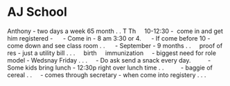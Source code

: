 # AJ School

Anthony - two days a week 65 month . .
T Th
    10-12:30
\-  come in and get him registered -
     - Come in - 8 am 3:30 or 4.
     - If come before 10 - come down and see class room . .
     - September - 9 months . .
    proof of res - just a utility bill . . .
    birth
    immunization
    - biggest need for role model - Wedsnay Friday . . .
    - Do ask send a snack every day.
         - Some kids bring lunch - 12:30p right over lunch time . .
         - baggie of cereal . .
    - comes through secretary - when come into registery . . .
